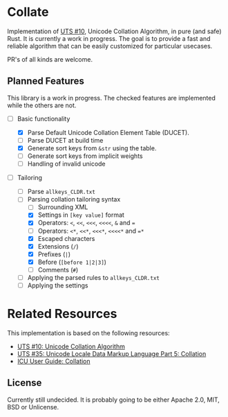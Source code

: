 # Collate

Implementation of [UTS #10](https://www.unicode.org/reports/tr10/), Unicode
Collation Algorithm, in pure (and safe) Rust. It is currently a work in
progress. The goal is to provide a fast and reliable algorithm that can be
easily customized for particular usecases.

PR's of all kinds are welcome.

## Planned Features

This library is a work in progress. The checked features are implemented while
the others are not.

- [ ] Basic functionality
  - [x] Parse Default Unicode Collation Element Table (DUCET).
  - [ ] Parse DUCET at build time
  - [x] Generate sort keys from `&str` using the table.
  - [ ] Generate sort keys from implicit weights
  - [ ] Handling of invalid unicode
- [ ] Tailoring

  - [ ] Parse `allkeys_CLDR.txt`
  - [ ] Parsing collation tailoring syntax
    - [ ] Surrounding XML
    - [x] Settings in `[key value]` format
    - [x] Operators: `<`, `<<`, `<<<`, `<<<<`, `&` and `=`
    - [ ] Operators: `<*`, `<<*`, `<<<*`, `<<<<*` and `=*`
    - [x] Escaped characters
    - [x] Extensions (`/`)
    - [x] Prefixes (`|`)
    - [x] Before (`[before 1|2|3]`)
    - [ ] Comments (`#`)
  - [ ] Applying the parsed rules to `allkeys_CLDR.txt`
  - [ ] Applying the settings

# Related Resources

This implementation is based on the following resources:

- [UTS #10: Unicode Collation Algorithm](https://www.unicode.org/reports/tr10)
- [UTS #35: Unicode Locale Data Markup Language Part 5: Collation](https://www.unicode.org/reports/tr35/tr35-collation.html)
- [ICU User Guide: Collation](https://unicode-org.github.io/icu/userguide/collation/)

## License

Currently still undecided. It is probably going to be either Apache 2.0, MIT,
BSD or Unlicense.
